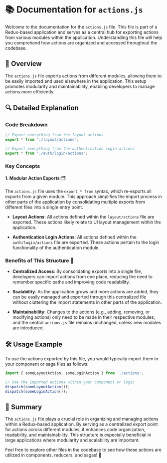 # 📚 Documentation for `actions.js`

Welcome to the documentation for the `actions.js` file. This file is part of a Redux-based application and serves as a central hub for exporting actions from various modules within the application. Understanding this file will help you comprehend how actions are organized and accessed throughout the codebase.

## 📂 Overview

The `actions.js` file exports actions from different modules, allowing them to be easily imported and used elsewhere in the application. This setup promotes modularity and maintainability, enabling developers to manage actions more efficiently.

## 🔍 Detailed Explanation

### Code Breakdown

```javascript
// Export everything from the layout actions
export * from "./layout/actions";

// Export everything from the authentication login actions
export * from "./auth/login/actions";
```

### Key Concepts

#### 1. **Modular Action Exports** 🗂️

The `actions.js` file uses the `export * from` syntax, which re-exports all exports from a given module. This approach simplifies the import process in other parts of the application by consolidating multiple exports from different files into a single entry point.

- **Layout Actions**: All actions defined within the `layout/actions` file are exported. These actions likely relate to UI layout management within the application.

- **Authentication Login Actions**: All actions defined within the `auth/login/actions` file are exported. These actions pertain to the login functionality of the authentication module.

### Benefits of This Structure 🎯

- **Centralized Access**: By consolidating exports into a single file, developers can import actions from one place, reducing the need to remember specific paths and improving code readability.

- **Scalability**: As the application grows and more actions are added, they can be easily managed and exported through this centralized file without cluttering the import statements in other parts of the application.

- **Maintainability**: Changes to the actions (e.g., adding, removing, or modifying actions) only need to be made in their respective modules, and the central `actions.js` file remains unchanged, unless new modules are introduced.

## 🛠️ Usage Example

To use the actions exported by this file, you would typically import them in your component or saga files as follows:

```javascript
import { someLayoutAction, someLoginAction } from './actions';

// Use the imported actions within your component or logic
dispatch(someLayoutAction());
dispatch(someLoginAction());
```

## 🎨 Summary

The `actions.js` file plays a crucial role in organizing and managing actions within a Redux-based application. By serving as a centralized export point for actions across different modules, it enhances code organization, readability, and maintainability. This structure is especially beneficial in large applications where modularity and scalability are important.

Feel free to explore other files in the codebase to see how these actions are utilized in components, reducers, and sagas! 🌟
